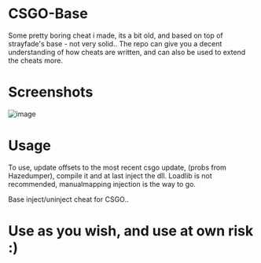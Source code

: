 # CSGO-Base
Some pretty boring cheat i made, its a bit old, and based on top of strayfade's base - not very solid..
The repo can give you a decent understanding of how cheats are written, and can also be used to extend the cheats more.

# Screenshots
![image](https://user-images.githubusercontent.com/36155981/138575289-d80b664e-c476-422f-bda7-7b246bf6ed8a.png)

# Usage
To use, update offsets to the most recent csgo update, (probs from Hazedumper), compile it and at last inject the dll.
Loadlib is not recommended, manualmapping injection is the way to go.

Base inject/uninject cheat for CSGO..

# Use as you wish, and use at own risk :)
